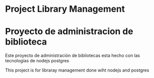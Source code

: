 
# Project Library Management

# Proyecto de administracion de biblioteca

Este proyecto de administración de bibliotecas esta hecho con las tecnologías de nodejs postgres

This project is for libraray management done wiht nodejs and postgres

